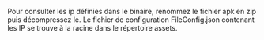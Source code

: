 Pour consulter les ip définies dans le binaire, renommez le fichier apk en zip puis décompressez le. Le fichier de configuration FileConfig.json contenant les IP se trouve à la racine dans le répertoire assets.
